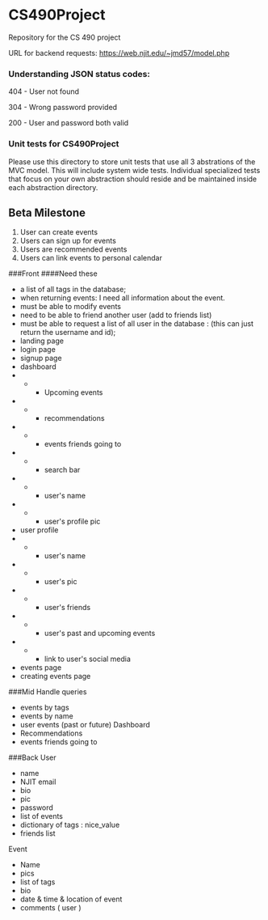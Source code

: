 # CS490Project
Repository for the CS 490 project

URL for backend requests: https://web.njit.edu/~jmd57/model.php

### Understanding JSON status codes:

404 - User not found

304 - Wrong password provided

200 - User and password both valid

### Unit tests for CS490Project

Please use this directory to store unit tests that use all 3 abstrations of the MVC model. This will include system wide tests. Individual specialized tests that focus on your own abstraction should reside and be maintained inside each abstraction directory.

## Beta Milestone
1. User can create events
2. Users can sign up for events
3. Users are recommended events
4. Users can link events to personal calendar

###Front
####Need these
- a list of all tags in the database; 
- when returning events: I need all information about the event. 
- must be able to modify events 
- need to be able to friend another user (add to friends list)
- must be able to request a list of all user in the database : (this can just return the username and id);
- landing page
- login page
- signup page
- dashboard
- - - Upcoming events
- - - recommendations
- - - events friends going to
- - - search bar
- - - user's name
- - - user's profile pic
- user profile
- - - user's name
- - - user's pic
- - - user's friends
- - - user's past and upcoming events
- - - link to user's social media
- events page
- creating events page

###Mid
Handle queries
- events by tags
- events by name
- user events (past or future)
Dashboard
- Recommendations
- events friends going to

###Back
User
- name
- NJIT email
- bio
- pic
- password
- list of events
- dictionary of tags : nice_value
- friends list

Event
- Name
- pics
- list of tags
- bio
- date & time & location of event
- comments ( user )
